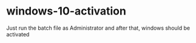 # windows-10-activation
Just run the batch file as Administrator and after that, windows should be activated 
